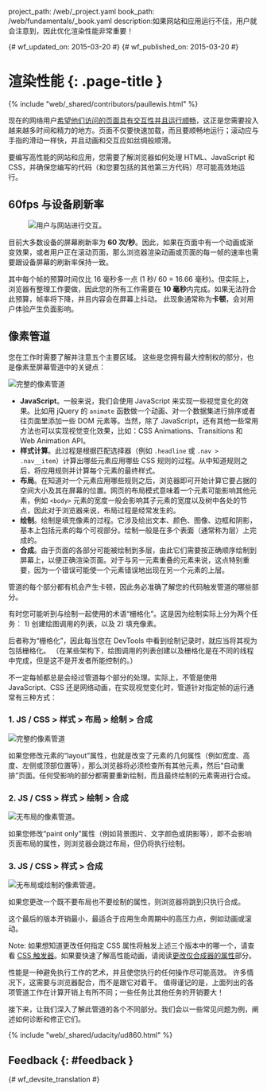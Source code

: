 project_path: /web/_project.yaml book_path: /web/fundamentals/_book.yaml description:如果网站和应用运行不佳，用户就会注意到，因此优化渲染性能非常重要！

{# wf_updated_on: 2015-03-20 #} {# wf_published_on: 2015-03-20 #}

# 渲染性能 {: .page-title }

{% include "web/_shared/contributors/paullewis.html" %}

现在的网络用户[希望他们访问的页面具有交互性并且运行顺畅](https://paul.kinlan.me/what-news-readers-want/)，这正是您需要投入越来越多时间和精力的地方。页面不仅要快速加载，而且要顺畅地运行；滚动应与手指的滑动一样快，并且动画和交互应如丝绸般顺滑。

要编写高性能的网站和应用，您需要了解浏览器如何处理 HTML、JavaScript 和 CSS，并确保您编写的代码（和您要包括的其他第三方代码）尽可能高效地运行。

## 60fps 与设备刷新率

<div class="attempt-right">
  <figure>
    <img src="images/intro/response.jpg" alt="用户与网站进行交互。">
  </figure>
</div>

目前大多数设备的屏幕刷新率为 **60 次/秒**。因此，如果在页面中有一个动画或渐变效果，或者用户正在滚动页面，那么浏览器渲染动画或页面的每一帧的速率也需要跟设备屏幕的刷新率保持一致。

其中每个帧的预算时间仅比 16 毫秒多一点 (1 秒/ 60 = 16.66 毫秒)。但实际上，浏览器有整理工作要做，因此您的所有工作需要在 **10 毫秒**内完成。如果无法符合此预算，帧率将下降，并且内容会在屏幕上抖动。 此现象通常称为**卡顿**，会对用户体验产生负面影响。

## 像素管道

您在工作时需要了解并注意五个主要区域。 这些是您拥有最大控制权的部分，也是像素至屏幕管道中的关键点：

<img src="images/intro/frame-full.jpg"  alt="完整的像素管道" />

* **JavaScript**。一般来说，我们会使用 JavaScript 来实现一些视觉变化的效果。比如用 jQuery 的 `animate` 函数做一个动画、对一个数据集进行排序或者往页面里添加一些 DOM 元素等。当然，除了 JavaScript，还有其他一些常用方法也可以实现视觉变化效果，比如：CSS Animations、Transitions 和 Web Animation API。
* **样式计算**。此过程是根据匹配选择器（例如 `.headline` 或 `.nav > .nav__item`）计算出哪些元素应用哪些 CSS 规则的过程。从中知道规则之后，将应用规则并计算每个元素的最终样式。
* **布局**。在知道对一个元素应用哪些规则之后，浏览器即可开始计算它要占据的空间大小及其在屏幕的位置。网页的布局模式意味着一个元素可能影响其他元素，例如 `<body>` 元素的宽度一般会影响其子元素的宽度以及树中各处的节点，因此对于浏览器来说，布局过程是经常发生的。
* **绘制**。绘制是填充像素的过程。它涉及绘出文本、颜色、图像、边框和阴影，基本上包括元素的每个可视部分。绘制一般是在多个表面（通常称为层）上完成的。
* **合成**。由于页面的各部分可能被绘制到多层，由此它们需要按正确顺序绘制到屏幕上，以便正确渲染页面。对于与另一元素重叠的元素来说，这点特别重要，因为一个错误可能使一个元素错误地出现在另一个元素的上层。

管道的每个部分都有机会产生卡顿，因此务必准确了解您的代码触发管道的哪些部分。

有时您可能听到与绘制一起使用的术语“栅格化”。这是因为绘制实际上分为两个任务： 1) 创建绘图调用的列表，以及 2) 填充像素。

后者称为“栅格化”，因此每当您在 DevTools 中看到绘制记录时，就应当将其视为包括栅格化。 （在某些架构下，绘图调用的列表创建以及栅格化是在不同的线程中完成，但是这不是开发者所能控制的。）

不一定每帧都总是会经过管道每个部分的处理。实际上，不管是使用 JavaScript、CSS 还是网络动画，在实现视觉变化时，管道针对指定帧的运行通常有三种方式：

### 1. JS / CSS > 样式 > 布局 > 绘制 > 合成

<img src="images/intro/frame-full.jpg"  alt="完整的像素管道" />

如果您修改元素的“layout”属性，也就是改变了元素的几何属性（例如宽度、高度、左侧或顶部位置等），那么浏览器将必须检查所有其他元素，然后“自动重排”页面。任何受影响的部分都需要重新绘制，而且最终绘制的元素需进行合成。

### 2. JS / CSS > 样式 > 绘制 > 合成

<img src="images/intro/frame-no-layout.jpg" alt="无布局的像素管道。" />

如果您修改“paint only”属性（例如背景图片、文字颜色或阴影等），即不会影响页面布局的属性，则浏览器会跳过布局，但仍将执行绘制。

### 3. JS / CSS > 样式 > 合成

<img src="images/intro/frame-no-layout-paint.jpg" alt="无布局或绘制的像素管道。" />

如果您更改一个既不要布局也不要绘制的属性，则浏览器将跳到只执行合成。

这个最后的版本开销最小，最适合于应用生命周期中的高压力点，例如动画或滚动。

Note: 如果想知道更改任何指定 CSS 属性将触发上述三个版本中的哪一个，请查看 [CSS 触发器](https://csstriggers.com)。如果要快速了解高性能动画，请阅读[更改仅合成器的属性](stick-to-compositor-only-properties-and-manage-layer-count)部分。

性能是一种避免执行工作的艺术，并且使您执行的任何操作尽可能高效。 许多情况下，这需要与浏览器配合，而不是跟它对着干。 值得谨记的是，上面列出的各项管道工作在计算开销上有所不同；一些任务比其他任务的开销要大！

接下来，让我们深入了解此管道的各个不同部分。我们会以一些常见问题为例，阐述如何诊断和修正它们。

{% include "web/_shared/udacity/ud860.html" %}

## Feedback {: #feedback }

{# wf_devsite_translation #}
